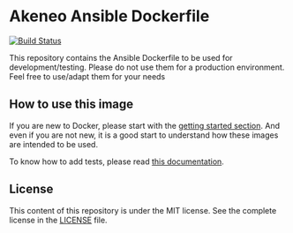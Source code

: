 # Akeneo Ansible Dockerfile

[![Build Status](https://travis-ci.org/akeneo/docker-ansible.svg?branch=master)](https://travis-ci.org/akeneo/docker-ansible)

This repository contains the Ansible Dockerfile to be used for development/testing. Please do not use them for a production environment. Feel free to use/adapt them for your needs

## How to use this image

If you are new to Docker, please start with the [getting started section](https://github.com/akeneo/Dockerfiles/blob/master/Docs/getting-started.md).
And even if you are not new, it is a good start to understand how these images are intended to be used.

To know how to add tests, please read [this documentation](https://github.com/akeneo/Dockerfiles/blob/master/Docs/testing.md).

## License

This content of this repository is under the MIT license. See the complete license in the [LICENSE](https://github.com/akeneo/docker-ansible/blob/master/LICENSE) file.